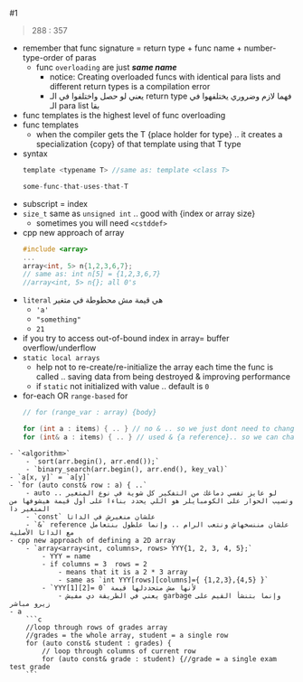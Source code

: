 #1 
> 288 : 357

- remember that func signature = return type + func name + number-type-order of paras
	- func `overloading` are just ***same name***
		- notice: Creating overloaded funcs with identical para lists and different return types is a compilation error
		- يعني لو حصل واختلفوا في الـ return type فهما لازم وضروري يختلفهوا في الـ para list بقا
- func templates is the highest level of func overloading
- func templates 
	- when the compiler gets the T {place holder for type}  .. it creates a specialization {copy} of that template using that T type
- syntax
	```c
	template <typename T> //same as: template <class T>
	
	some-func-that-uses-that-T
	```
- subscript = index
- `size_t` same as `unsigned int` .. good with {index or array size}
	- sometimes you will need `<cstddef>`
- cpp new approach of array
	```c
	#include <array>
	...
	array<int, 5> n{1,2,3,6,7}; 
	// same as: int n[5] = {1,2,3,6,7}
	//array<int, 5> n{}; all 0's
	```
- `literal` هي قيمة مش محطوطة في متغير
	- `'a'`
	- `"something"`
	- `21`
- if you try to access out-of-bound index in array= buffer overflow/underflow
- `static local arrays`
	- help not to re-create/re-initialize the array each time the func is called .. saving data from being destroyed & improving performance
	- if `static` not initialized with value .. default is `0`
- for-each OR `range-based` for
	```c
	// for (range_var : array) {body}
	
	for (int a : items) { .. } // no & .. so we just dont need to change data in items array
	for (int& a : items) { .. } // used & {a reference}.. so we can change data in items array
```
- `<algorithm>`
	- `sort(arr.begin(), arr.end());`
	- `binary_search(arr.begin(), arr.end(), key_val)`
- `a[x, y]` = `a[y]`
- `for (auto const& row : a) { ..`
	- auto لو عايز تفسي دماغك من التفكير كل شوية في نوع المتغير .. وتسيب الحوار على الكومبايلر هو اللي يحدد بناءا على أول قيمة هيشوفها من المتغير دا
	- `const` علشان منغيرش في الداتا
	- `&` reference علشان مننسخهاش ونتعب الرام .. وإنما علطول بنتعامل مع الداتا الأصلية
- cpp new approach of defining a 2D array
	- `array<array<int, columns>, rows> YYY{1, 2, 3, 4, 5};`
		- YYY = name
		- if columns = 3  rows = 2
			- means that it is a 2 * 3 array
			- same as `int YYY[rows][columns]={ {1,2,3},{4,5} }`
		- `YYY[1][2]= 0` ﻷنها مش متحددلها قيمة
			- يعني في الطريقة دي مفيش garbage وإنما بتنشأ القيم على زيرو مباشر
- a
	```c
	//loop through rows of grades array
	//grades = the whole array, student = a single row
	for (auto const& student : grades) { 
		// loop through columns of current row
		for (auto const& grade : student) {//grade = a single exam test grade
	```
